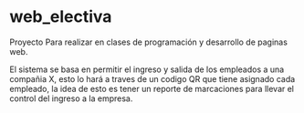 # web_electiva

Proyecto Para realizar en clases de programación y desarrollo de paginas web.

El sistema se basa en permitir el ingreso y salida de los empleados a una compañia X, esto lo hará a traves de un codigo QR que tiene asignado cada empleado, la idea de esto es tener un reporte de marcaciones para llevar el control del ingreso a la empresa.
